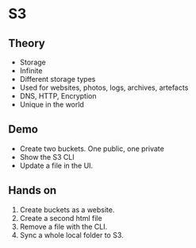# S3

## Theory

- Storage
- Infinite
- Different storage types
- Used for websites, photos, logs, archives, artefacts
- DNS, HTTP, Encryption
- Unique in the world

## Demo

- Create two buckets. One public, one private
- Show the S3 CLI
- Update a file in the UI.

## Hands on

1. Create buckets as a website.
1. Create a second html file
1. Remove a file with the CLI.
1. Sync a whole local folder to S3.
